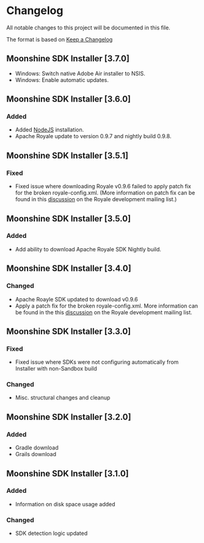 # Changelog
All notable changes to this project will be documented in this file.

The format is based on [Keep a Changelog](http://keepachangelog.com/en/1.0.0/)

## Moonshine SDK Installer [3.7.0]

* Windows: Switch native Adobe Air installer to NSIS.
* Windows: Enable automatic updates.

## Moonshine SDK Installer [3.6.0]

### Added

* Added [NodeJS](https://nodejs.org/en/) installation.
* Apache Royale update to version 0.9.7 and nightly build 0.9.8.

## Moonshine SDK Installer [3.5.1]

### Fixed

* Fixed issue where downloading Royale v0.9.6 failed to apply patch fix for the broken royale-config.xml. (More information on patch fix can be found in this [discussion](http://apache-royale-development.20373.n8.nabble.com/Broken-royale-config-in-JS-only-build-of-released-Apache-Royale-SDK-0-9-6-td12515.html) on the Royale development mailing list.)

## Moonshine SDK Installer [3.5.0]

### Added

* Add ability to download Apache Royale SDK Nightly build.

## Moonshine SDK Installer [3.4.0]

### Changed

* Apache Roayle SDK updated to download v0.9.6
* Apply a patch fix for the broken royale-config.xml. More information can be found in the this [discussion](http://apache-royale-development.20373.n8.nabble.com/Broken-royale-config-in-JS-only-build-of-released-Apache-Royale-SDK-0-9-6-td12515.html) on the Royale development mailing list.

## Moonshine SDK Installer [3.3.0]

### Fixed

* Fixed issue where SDKs were not configuring automatically from Installer with non-Sandbox build

### Changed

* Misc. structural changes and cleanup

## Moonshine SDK Installer [3.2.0]

### Added

* Gradle download
* Grails download

## Moonshine SDK Installer [3.1.0]

### Added

* Information on disk space usage added

### Changed

* SDK detection logic updated
